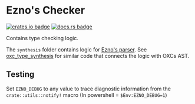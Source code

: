 # Ezno's Checker

[![crates.io badge](https://img.shields.io/crates/v/ezno-checker?style=flat-square)](https://crates.io/crates/ezno-checker)
[![docs.rs badge](https://img.shields.io/docsrs/ezno-checker?style=flat-square)](https://docs.rs/ezno-checker/latest)

Contains type checking logic.

The `synthesis` folder contains logic for [Ezno's parser](https://github.com/kaleidawave/ezno/tree/main/parser). See [oxc_type_synthesis](https://github.com/web-infra-dev/oxc) for similar code that connects the logic with OXCs AST.

## Testing

Set `EZNO_DEBUG` to any value to trace diagnostic information from the `crate::utils::notify!` macro (In powershell = `$Env:EZNO_DEBUG=1`)

